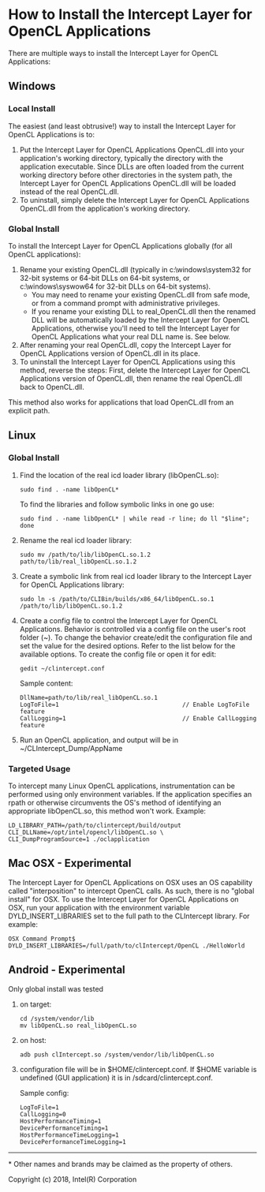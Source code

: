 # How to Install the Intercept Layer for OpenCL Applications

There are multiple ways to install the Intercept Layer for OpenCL Applications:

## Windows

### Local Install

The easiest (and least obtrusive!) way to install the Intercept Layer for 
OpenCL Applications is to:

1. Put the Intercept Layer for OpenCL Applications OpenCL.dll into your 
   application's working directory, typically the directory with the 
   application executable.  Since DLLs are often loaded from the current 
   working directory before other directories in the system path, the 
   Intercept Layer for OpenCL Applications OpenCL.dll will be loaded 
   instead of the real OpenCL.dll.
2. To uninstall, simply delete the Intercept Layer for OpenCL Applications
   OpenCL.dll from the application's working directory.

### Global Install

To install the Intercept Layer for OpenCL Applications globally (for all 
OpenCL applications):

1. Rename your existing OpenCL.dll (typically in c:\windows\system32 for 
   32-bit systems or 64-bit DLLs on 64-bit systems, or c:\windows\syswow64 
   for 32-bit DLLs on 64-bit systems).
    * You may need to rename your existing OpenCL.dll from safe mode, or 
      from a command prompt with administrative privileges.
    * If you rename your existing DLL to real_OpenCL.dll then the renamed 
      DLL will be automatically loaded by the Intercept Layer for OpenCL 
      Applications, otherwise you'll need to tell the Intercept Layer for 
      OpenCL Applications what your real DLL name is.  See below.
2. After renaming your real OpenCL.dll, copy the Intercept Layer for 
   OpenCL Applications version of OpenCL.dll in its place.
3. To uninstall the Intercept Layer for OpenCL Applications using this 
   method, reverse the steps: First, delete the Intercept Layer for OpenCL 
   Applications version of OpenCL.dll, then rename the real OpenCL.dll 
   back to OpenCL.dll.

This method also works for applications that load OpenCL.dll from an explicit path.

## Linux

### Global Install

1. Find the location of the real icd loader library (libOpenCL.so):

       sudo find . -name libOpenCL*

   To find the libraries and follow symbolic links in one go use:

       sudo find . -name libOpenCL* | while read -r line; do ll "$line"; done

2. Rename the real icd loader library:

       sudo mv /path/to/lib/libOpenCL.so.1.2 path/to/lib/real_libOpenCL.so.1.2

3. Create a symbolic link from real icd loader library to the Intercept Layer for OpenCL Applications library:

       sudo ln -s /path/to/CLIBin/builds/x86_64/libOpenCL.so.1 /path/to/lib/libOpenCL.so.1.2

4. Create a config file to control the Intercept Layer for OpenCL Applications.
   Behavior is controlled via a config file on the user's root folder (~). To 
   change the behavior create/edit the configuration file and set the value 
   for the desired options. Refer to the list below for the available options. 
   To create the config file or open it for edit:

       gedit ~/clintercept.conf

   Sample content:

       DllName=path/to/lib/real_libOpenCL.so.1
       LogToFile=1                                   // Enable LogToFile feature
       CallLogging=1                                 // Enable CallLogging feature

5.  Run an OpenCL application, and output will be in ~/CLIntercept_Dump/AppName

### Targeted Usage

To intercept many Linux OpenCL applications, instrumentation can be performed 
using only environment variables.  If the application specifies an rpath or 
otherwise circumvents the OS's method of identifying an appropriate 
libOpenCL.so, this method won't work.  Example:

    LD_LIBRARY_PATH=/path/to/clintercept/build/output CLI_DLLName=/opt/intel/opencl/libOpenCL.so \
    CLI_DumpProgramSource=1 ./oclapplication

## Mac OSX - Experimental

The Intercept Layer for OpenCL Applications on OSX uses an OS capability called 
"interposition" to intercept OpenCL calls.  As such, there is no "global 
install" for OSX.  To use the Intercept Layer for OpenCL Applications on OSX, 
run your application with the environment variable DYLD_INSERT_LIBRARIES set 
to the full path to the CLIntercept library.  For example:

    OSX Command Prompt$ DYLD_INSERT_LIBRARIES=/full/path/to/clIntercept/OpenCL ./HelloWorld

## Android - Experimental

Only global install was tested

1. on target:

       cd /system/vendor/lib
       mv libOpenCL.so real_libOpenCL.so

2. on host:

       adb push clIntercept.so /system/vendor/lib/libOpenCL.so

3. configuration file will be in $HOME/clintercept.conf. If $HOME variable is
   undefined (GUI application) it is in /sdcard/clintercept.conf.

   Sample config:

       LogToFile=1
       CallLogging=0
       HostPerformanceTiming=1
       DevicePerformanceTiming=1
       HostPerformanceTimeLogging=1
       DevicePerformanceTimeLogging=1

---

\* Other names and brands may be claimed as the property of others.

Copyright (c) 2018, Intel(R) Corporation
